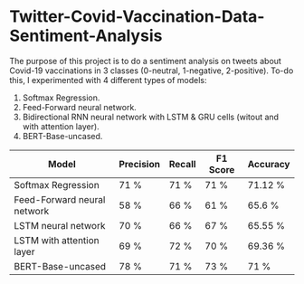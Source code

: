 # Twitter-Covid-Vaccination-Data-Sentiment-Analysis

The purpose of this project is to do a sentiment analysis on tweets about Covid-19 vaccinations in 3 classes (0-neutral, 1-negative, 2-positive). 
To-do this, I experimented with 4 different types of models:

1. Softmax Regression.
2. Feed-Forward neural network.
3. Bidirectional RNN neural network with LSTM & GRU cells (witout and with attention layer).
4. BERT-Base-uncased.



| Model       | Precision   | Recall        | F1 Score | Accuracy | 
| ----------- | ----------- | ------------- | ------ | ------- |
| Softmax Regression | 71 % | 71 %  | 71 % | 71.12 % |
| Feed-Forward neural network   | 58 % |  66 % |  61 % | 65.6 % |
| LSTM neural network | 70 % | 66 % | 67 %  | 65.55 % |
| LSTM with attention layer | 69 % | 72 % | 70 % | 69.36 % |
| BERT-Base-uncased | 78 % | 71 % | 73 % | 71 % |


